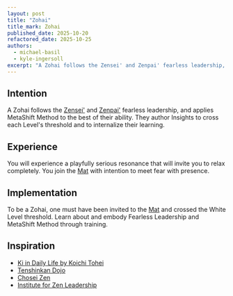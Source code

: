 ```yaml
---
layout: post
title: "Zohai"
title_mark: Zohai
published_date: 2025-10-20
refactored_date: 2025-10-25
authors:
  - michael-basil
  - kyle-ingersoll
excerpt: "A Zohai follows the Zensei' and Zenpai' fearless leadership, and applies MetaShift Method to the best of their ability."
---
```


## Intention

A Zohai follows the [Zensei'](../zensei/) and [Zenpai'](../zenpai/) fearless leadership, and applies MetaShift Method to the best of their ability. They author Insights to cross each Level's threshold and to internalize their learning.

## Experience

You will experience a playfully serious resonance that will invite you to relax completely. You join the [Mat](../mat/) with intention to meet fear with presence.

## Implementation

To be a Zohai, one must have been invited to the [Mat](../mat/) and crossed the White Level threshold. Learn about and embody Fearless Leadership and MetaShift Method through training.

## Inspiration

- [Ki in Daily Life by Koichi Tohei](https://www.amazon.com/Ki-Daily-Life-Koichi-Tohei/dp/4889960716)
- [Tenshinkan Dojo](https://japaneseculturecenter.com/classes/aikido)
- [Chosei Zen](https://www.choseizen.org/)
- [Institute for Zen Leadership](https://zenleader.global)
